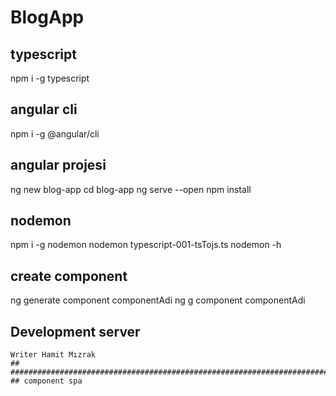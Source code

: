 # BlogApp

## typescript
npm i -g typescript

## angular cli
npm i -g @angular/cli

## angular projesi
ng new blog-app
cd blog-app
ng serve --open
npm install 

## nodemon
npm i -g nodemon
nodemon typescript-001-tsTojs.ts
nodemon -h

## create component
ng generate component componentAdi
ng g component componentAdi
## Development server

````
Writer Hamit Mızrak
## ################################################################################################################
## component spa

